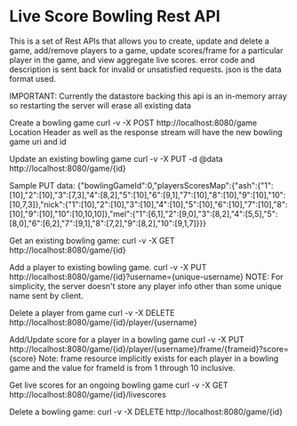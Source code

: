 
Live Score Bowling Rest API
===========================

This is a set of Rest APIs that allows you to create, update and delete a game, add/remove players to a game, update scores/frame for a particular player in the game, and view aggregate live scores. error code and description is sent back for invalid or unsatisfied requests. json is the data format used. 

IMPORTANT: Currently the datastore backing this api is an in-memory array so restarting the server will erase all existing data

Create a bowling game
curl -v -X POST http://localhost:8080/game 
Location Header as well as the response stream will have the new bowling game uri and id 

Update an existing bowling game
curl -v -X PUT -d @data http://localhost:8080/game/{id}

Sample PUT data: 
{"bowlingGameId":0,"playersScoresMap":{"ash":{"1":[10],"2":[10],"3":[7,3],"4":[8,2],"5":[10],"6":[9,1],"7":[10],"8":[10],"9":[10],"10":[10,7,3]},"nick":{"1":[10],"2":[10],"3":[10],"4":[10],"5":[10],"6":[10],"7":[10],"8":[10],"9":[10],"10":[10,10,10]},"mel":{"1":[6,1],"2":[9,0],"3":[8,2],"4":[5,5],"5":[8,0],"6":[6,2],"7":[9,1],"8":[7,2],"9":[8,2],"10":[9,1,7]}}}

Get an existing bowling game:
curl -v -X GET http://localhost:8080/game/{id}

Add a player to existing bowling game. 
curl -v -X PUT http://localhost:8080/game/{id}?username={unique-username}
NOTE: For simplicity, the server doesn't 
store any player info other than some unique name sent by client.

Delete a player from game
curl -v -X DELETE http://localhost:8080/game/{id}/player/{username}

Add/Update score for a player in a bowling game
curl -v -X PUT http://localhost:8080/game/{id}/player/{username}/frame/{frameid}?score={score}
Note: frame resource implicitly exists for each player in a bowling game and the 
value for frameId is from 1 through 10 inclusive. 

Get live scores for an ongoing bowling game
curl -v -X GET http://localhost:8080/game/{id}/livescores

Delete a bowling game:
curl -v -X DELETE http://localhost:8080/game/{id}

